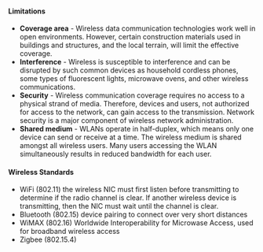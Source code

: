 #### Limitations
- **Coverage area** - Wireless data communication technologies work well in open environments. However, certain construction materials used in buildings and structures, and the local terrain, will limit the effective coverage.
- **Interference** - Wireless is susceptible to interference and can be disrupted by such common devices as household cordless phones, some types of fluorescent lights, microwave ovens, and other wireless communications.
- **Security** - Wireless communication coverage requires no access to a physical strand of media. Therefore, devices and users, not authorized for access to the network, can gain access to the transmission. Network security is a major component of wireless network administration.
- **Shared medium** - WLANs operate in half-duplex, which means only one device can send or receive at a time. The wireless medium is shared amongst all wireless users. Many users accessing the WLAN simultaneously results in reduced bandwidth for each user.

#### Wireless Standards
- WiFi (802.11) the wireless NIC must first listen before transmitting to determine if the radio channel is clear. If another wireless device is transmitting, then the NIC must wait until the channel is clear.
- Bluetooth (802.15) device pairing to connect over very short distances
- WiMAX (802.16) Worldwide Interoperability for Microwase Access, used for broadband wireless access 
- Zigbee (802.15.4)